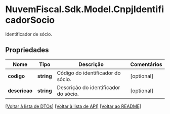 # NuvemFiscal.Sdk.Model.CnpjIdentificadorSocio
Identificador de sócio.

## Propriedades

Nome | Tipo | Descrição | Comentários
------------ | ------------- | ------------- | -------------
**codigo** | **string** | Código do identificador do sócio. | [optional] 
**descricao** | **string** | Descrição do identificador do sócio. | [optional] 

[[Voltar à lista de DTOs]](../README.md#documentation-for-models) [[Voltar à lista de API]](../README.md#documentation-for-api-endpoints) [[Voltar ao README]](../README.md)

